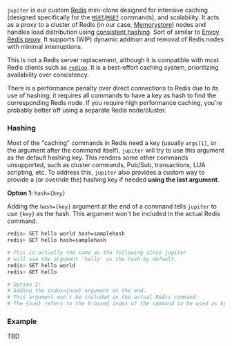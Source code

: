 `jupiter` is our custom [Redis](https://redis.io/) mini-clone designed for intensive caching (designed specifically for the [`MSET`](https://redis.io/commands/mset/)/[`MGET`](https://redis.io/commands/mget/) commands), and scalability. It acts as a proxy to a cluster of Redis (in our case, [Memorystore](https://cloud.google.com/memorystore)) nodes and handles load distribution using [consistent hashing](https://en.wikipedia.org/wiki/Consistent_hashing). Sort of similar to [Envoy Redis proxy](https://www.envoyproxy.io/docs/envoy/latest/intro/arch_overview/other_protocols/redis). It supports (WIP) dynamic addition and removal of Redis nodes with minimal interruptions.

This is not a Redis server replacement, although it is compatible with most Redis clients such as [`redigo`](https://github.com/gomodule/redigo). It is a best-effort caching system, prioritizing availability over consistency.

There is a performance penalty over direct connections to Redis due to its use of hashing; it requires all commands to have a key as hash to find the corresponding Redis node. If you require high performance caching, you're probably better off using a separate Redis node/cluster.

### Hashing

Most of the "caching" commands in Redis need a key (usually `args[1]`, or the argument after the command itself). `jupiter` will try to use this argument as the default hashing key. This renders some other commands unsupported, such as cluster commands, Pub/Sub, transactions, LUA scripting, etc. To address this, `jupiter` also provides a custom way to provide a (or override the) hashing key if needed **using the last argument**.

**Option 1**: `hash={key}`

Adding the `hash={key}` argument at the end of a command tells `jupiter` to use `{key}` as the hash. This argument won't be included in the actual Redis command.

```sh
redis> SET hello world hash=samplehash
redis> GET hello hash=samplehash

# This is actually the same as the following since jupiter
# will use the argument 'hello' as the hash by default.
redis> SET hello world
redis> GET hello
```

```sh
# Option 2:
# Adding the index={num} argument at the end.
# This argument won't be included in the actual Redis command.
# The {num} refers to the 0-based index of the command to be used as key.
```

### Example

TBD

